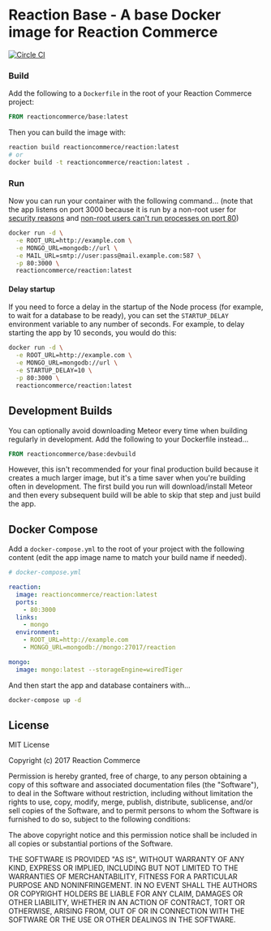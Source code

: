 # Reaction Base - A base Docker image for Reaction Commerce

[![Circle CI](https://circleci.com/gh/reactioncommerce/base/tree/master.svg?style=svg)](https://circleci.com/gh/reactioncommerce/base/tree/master)

### Build

Add the following to a `Dockerfile` in the root of your Reaction Commerce project:

```Dockerfile
FROM reactioncommerce/base:latest
```

Then you can build the image with:

```sh
reaction build reactioncommerce/reaction:latest
# or
docker build -t reactioncommerce/reaction:latest .
```

### Run

Now you can run your container with the following command...
(note that the app listens on port 3000 because it is run by a non-root user for [security reasons](https://github.com/nodejs/docker-node/issues/1) and [non-root users can't run processes on port 80](http://stackoverflow.com/questions/16573668/best-practices-when-running-node-js-with-port-80-ubuntu-linode))

```sh
docker run -d \
  -e ROOT_URL=http://example.com \
  -e MONGO_URL=mongodb://url \
  -e MAIL_URL=smtp://user:pass@mail.example.com:587 \
  -p 80:3000 \
  reactioncommerce/reaction:latest
```

#### Delay startup

If you need to force a delay in the startup of the Node process (for example, to wait for a database to be ready), you can set the `STARTUP_DELAY` environment variable to any number of seconds.  For example, to delay starting the app by 10 seconds, you would do this:

```sh
docker run -d \
  -e ROOT_URL=http://example.com \
  -e MONGO_URL=mongodb://url \
  -e STARTUP_DELAY=10 \
  -p 80:3000 \
  reactioncommerce/reaction:latest
```

## Development Builds

You can optionally avoid downloading Meteor every time when building regularly in development.  Add the following to your Dockerfile instead...

```Dockerfile
FROM reactioncommerce/base:devbuild
```

However, this isn't recommended for your final production build because it creates a much larger image, but it's a time saver when you're building often in development.  The first build you run will download/install Meteor and then every subsequent build will be able to skip that step and just build the app.

## Docker Compose

Add a `docker-compose.yml` to the root of your project with the following content (edit the app image name to match your build name if needed).

```yaml
# docker-compose.yml

reaction:
  image: reactioncommerce/reaction:latest
  ports:
    - 80:3000
  links:
    - mongo
  environment:
    - ROOT_URL=http://example.com
    - MONGO_URL=mongodb://mongo:27017/reaction

mongo:
  image: mongo:latest --storageEngine=wiredTiger
```

And then start the app and database containers with...

```sh
docker-compose up -d
```

## License

MIT License

Copyright (c) 2017 Reaction Commerce

Permission is hereby granted, free of charge, to any person obtaining a copy
of this software and associated documentation files (the "Software"), to deal
in the Software without restriction, including without limitation the rights
to use, copy, modify, merge, publish, distribute, sublicense, and/or sell
copies of the Software, and to permit persons to whom the Software is
furnished to do so, subject to the following conditions:

The above copyright notice and this permission notice shall be included in all
copies or substantial portions of the Software.

THE SOFTWARE IS PROVIDED "AS IS", WITHOUT WARRANTY OF ANY KIND, EXPRESS OR
IMPLIED, INCLUDING BUT NOT LIMITED TO THE WARRANTIES OF MERCHANTABILITY,
FITNESS FOR A PARTICULAR PURPOSE AND NONINFRINGEMENT. IN NO EVENT SHALL THE
AUTHORS OR COPYRIGHT HOLDERS BE LIABLE FOR ANY CLAIM, DAMAGES OR OTHER
LIABILITY, WHETHER IN AN ACTION OF CONTRACT, TORT OR OTHERWISE, ARISING FROM,
OUT OF OR IN CONNECTION WITH THE SOFTWARE OR THE USE OR OTHER DEALINGS IN THE
SOFTWARE.
